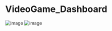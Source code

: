 # VideoGame_Dashboard
![image](https://user-images.githubusercontent.com/59865773/230625025-83c9c03c-7757-40c6-8e91-a69e17d67d1d.png)
![image](https://user-images.githubusercontent.com/59865773/230625060-c47aa9cf-d248-42fa-987f-5788fa883e03.png)
